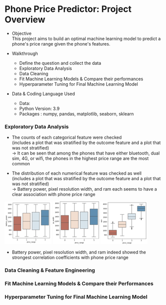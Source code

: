 # Phone Price Predictor: Project Overview 
* Objective<br/>
This project aims to build an optimal machine learning model to predict a phone's price range given the phone's features. 

* Walkthrough
  - Define the question and collect the data
  - Exploratory Data Analysis
  - Data Cleaning 
  - Fit Machine Learning Models & Compare their performances 
  - Hyperparameter Tuning for Final Machine Learning Model

* Data & Coding Language Used 
  - Data: 
  - Python Version: 3.9
  - Packages : numpy, pandas, matplotlib, seaborn, sklearn
  
### Exploratory Data Analysis 
* The counts of each categorical feature were checked<br/>
(includes a plot that was stratified by the outcome feature and a plot that was not stratified)<br/> 
&#8594; It can be seen that among the phones that have either bluetooth, dual sim, 4G, or wifi, the phones in the highest price range are the most common

* The distribution of each numerical feature was checked as well<br/>
(includes a plot that was stratified by the outcome feature and a plot that was not stratified)<br/>
&#8594; Battery power, pixel resolution width, and ram each seems to have a clear association with phone price range

<img src = "viz1.png" style = "width: 30%"> <img src = "viz2.png" style = "width: 30%"> <img src = "viz3.png" style = "width: 30%">

* Battery power, pixel resolution width, and ram indeed showed the strongest correlation coefficients with phone price range 

### Data Cleaning & Feature Engineering

### Fit Machine Learning Models & Compare their Performances 

### Hyperparameter Tuning for Final Machine Learning Model 

